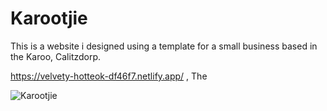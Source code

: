 # Karootjie

This is a website i designed using a template for a small business based in the Karoo, Calitzdorp.

https://velvety-hotteok-df46f7.netlify.app/ , The 

![Karootjie](https://user-images.githubusercontent.com/130646112/232335646-cf7da60c-2425-44da-9236-067131c735e8.png)
